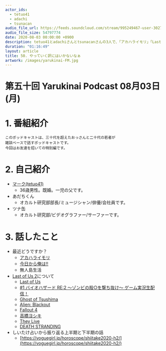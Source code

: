 ```yaml
---
actor_ids:
  - tetuo41
  - adachi
  - tsunacan
audio_file_url: https://feeds.soundcloud.com/stream/995249467-user-302747142-yarukinai-50-2020-08-03.mp3
audio_file_size: 54797774
date: 2020-08-03 00:00:00 +0900
description: tetuo41とadachiさんとtsunacanさんの3人で、「アカハライモリ」「Last of Us」「しいたけ占い」について話しました。
duration: "01:16:49"
layout: article
title: 50. やっていく訳にはいかないなぁ
artwork: /images/yarukinai-FM.jpg
---
```


# 第五十回 Yarukinai Podcast 08月03日(月)

# 1. 番組紹介
    このポッドキャストは、三十代を超えたおっさんと二十代の若者が
    雑談ベースで話すポッドキャストです。
    今回はお友達を招いての特別編です。

# 2. 自己紹介
- [マーク(tetuo41)](https://twitter.com/tetuo41)
    - 36歳男性。既婚。一児の父です。
- あだちくん
    - オカルト研究部部長/ミュージシャン/俳優/会社員です。
- ツナ缶
    - オカルト研究部/ビデオグラファー/サーファーです。

# 3. 話したこと
- 最近どうですか？
    - [アカハライモリ](https://ja.wikipedia.org/wiki/%E3%82%A2%E3%82%AB%E3%83%8F%E3%83%A9%E3%82%A4%E3%83%A2%E3%83%AA)
    - [今日から俺は!!](https://csbs.shogakukan.co.jp/book?book_group_id=77)
    - 無人島生活
- [Last of Us 2](https://www.playstation.com/ja-jp/games/the-last-of-us-part-ii-ps4/)について
    - [Last of Us](https://www.jp.playstation.com/scej/title/thelastofus/entrance.html)
    - [#1 バイオハザード RE:2 〜ゾンビの股○を撃ち抜け〜 ゲーム実況生配信！](https://youtu.be/2I81pJqRkK4)
    - [Ghost of Tsushima](https://www.playstation.com/ja-jp/games/ghost-of-tsushima-ps4/)
    - [Alien: Blackout](https://apps.apple.com/jp/app/alien-blackout/id1401510106)
    - [Fallout 4](https://fallout.bethesda.net/ja/games/fallout-4)
    - [高橋ヨシキ](https://ja.wikipedia.org/wiki/%E9%AB%98%E6%A9%8B%E3%83%A8%E3%82%B7%E3%82%AD)
    - [They Live](https://eiga.com/movie/17770/)
    - [DEATH STRANDING](https://www.playstation.com/ja-jp/games/death-stranding-ps4/)
- しいたけ占いから振り返る上半期と下半期の話
    - [https://voguegirl.jp/horoscope/shiitake2020-h2/](https://voguegirl.jp/horoscope/shiitake2020-h2/)

